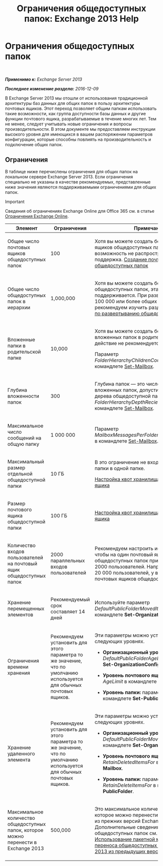﻿---
title: 'Ограничения общедоступных папок: Exchange 2013 Help'
TOCTitle: Ограничения общедоступных папок
ms:assetid: 709b075e-9584-484b-bcaa-e781c26497b4
ms:mtpsurl: https://technet.microsoft.com/ru-ru/library/Dn594582(v=EXCHG.150)
ms:contentKeyID: 61170907
ms.date: 04/30/2018
mtps_version: v=EXCHG.150
ms.translationtype: HT
---

# Ограничения общедоступных папок

 

_**Применимо к:** Exchange Server 2013_

_**Последнее изменение раздела:** 2016-12-09_

В Exchange Server 2013 мы отошли от использования традиционной архитектуры баз данных для общих папок в пользу архитектуры почтовых ящиков. Этот переход позволяет общим папкам использовать такие возможности, как группа доступности базы данных и другие функции почтового ящика, разрабатываемые в течение многих лет. Тем не менее, следует учитывать новые ограничения и вопросы производительности. В этом документе мы предоставляем инструкции высокого уровня для имеющихся в вашем распоряжении параметров конфигурации, которые способны повлиять на производительность и подключение общих папок.

## Ограничения

В таблице ниже перечислены ограничения для общих папок на локальном сервере Exchange Server 2013. Если ограничения специально не указаны в качестве рекомендуемых, представленные ниже значения являются поддерживаемыми ограничениями для общих папок.

> [!IMPORTANT]  
> Сведения об ограничениях Exchange Online для Office 365 см. в статье <a href="https://go.microsoft.com/fwlink/?linkid=391188">Ограничения Exchange Online</a>.



<table>
<colgroup>
<col style="width: 33%" />
<col style="width: 33%" />
<col style="width: 33%" />
</colgroup>
<thead>
<tr class="header">
<th>Элемент</th>
<th>Ограничения</th>
<th>Примечания</th>
</tr>
</thead>
<tbody>
<tr class="odd">
<td><p>Общее число почтовых ящиков общедоступных папок</p></td>
<td><p>100</p></td>
<td><p>Хотя вы можете создать более 100 почтовых ящиков общедоступных папок, на эту возможность не распространяется поддержка. <a href="https://docs.microsoft.com/ru-ru/exchange/collaboration-exo/public-folders/create-public-folder-mailbox">Создание почтового ящика общедоступных папок</a></p></td>
</tr>
<tr class="even">
<td><p>Общее число общедоступных папок в иерархии</p></td>
<td><p>1,000,000</p></td>
<td><p>Хотя вы можете создать более 1 000 000 общедоступных папок, эта возможность не поддерживается. При развертывании 100 000 или более общих папок мы рекомендуем изучить раздел <a href="considerations-when-deploying-public-folders-exchange-2013-help.md">Рекомендации по развертыванию общедоступных папок</a>.</p></td>
</tr>
<tr class="odd">
<td><p>Вложенные папки в родительской папке</p></td>
<td><p>10,000</p></td>
<td><p>Хотя вы можете создать более 1000 вложенных папок в родительской папке, это действие не рекомендуется.</p>
<p>Параметр <em>FolderHierarchyChildrenCountReceiveQuota</em> в командлете <a href="https://technet.microsoft.com/ru-ru/library/bb123981(v=exchg.150)">Set-Mailbox</a>.</p></td>
</tr>
<tr class="even">
<td><p>Глубина вложенности папок</p></td>
<td><p>300</p></td>
<td><p>Глубина папок — это число уровней вложенных папок, допустимое в одной ветви дерева общедоступной папки. Параметр <em>FolderHierarchyDepthRecieveQuota</em> в командлете <a href="https://technet.microsoft.com/ru-ru/library/bb123981(v=exchg.150)">Set-Mailbox</a>.</p></td>
</tr>
<tr class="odd">
<td><p>Максимальное число сообщений на общую папку</p></td>
<td><p>1 000 000</p></td>
<td><p>Параметр <em>MailboxMessagesPerFolderCountRecieveQuota</em> в командлете <a href="https://technet.microsoft.com/ru-ru/library/bb123981(v=exchg.150)">Set-Mailbox</a>.</p></td>
</tr>
<tr class="even">
<td><p>Максимальный размер отдельной общедоступной папки</p></td>
<td><p>10 ГБ</p></td>
<td><p>В это ограничение не входят вложенные папки в одной папке.</p>
<p><a href="configure-storage-quotas-for-a-mailbox-exchange-2013-help.md">Настройка квот хранилища для почтового ящика</a></p></td>
</tr>
<tr class="odd">
<td><p>Размер почтового ящика общедоступной папки</p></td>
<td><p>100 ГБ</p></td>
<td><p><a href="configure-storage-quotas-for-a-mailbox-exchange-2013-help.md">Настройка квот хранилища для почтового ящика</a></p></td>
</tr>
<tr class="even">
<td><p>Количество входов пользователей на почтовый ящик общедоступных папок</p></td>
<td><p>2000 параллельных входов пользователей</p></td>
<td><p>Рекомендуем настроить иерархию так, чтобы на один почтовый ящик общедоступных папок приходилось не более 2000 пользователей. Например, если у вас 20 000 пользователей, у вас должно быть 10 почтовых ящиков общедоступных папок.</p></td>
</tr>
<tr class="odd">
<td><p>Хранение перемещенных элементов</p></td>
<td><p>Рекомендуемый срок составляет 14 дней</p></td>
<td><p>Используйте параметр <em>DefaultPublicFolderMovedItemRetention</em> в командлете <strong>Set-OrganizationConfig</strong>.</p></td>
</tr>
<tr class="even">
<td><p>Ограничения времени хранения</p></td>
<td><p>Рекомендуем установить для этого параметра то же значение, что по умолчанию используется для обычных почтовых ящиков.</p></td>
<td><p>Эти параметры можно установить на следующих уровнях.</p>
<ul>
<li><p><strong>Организационный уровень:</strong> параметр <em>DefaultPublicFolderAgeLimit</em> в командлете <strong>Set-OrganizationConfig</strong>.</p></li>
<li><p><strong>Уровень почтового ящика:</strong> параметр <em>AgeLimit</em> в командлете <strong>Set-Mailbox</strong>.</p></li>
<li><p><strong>Уровень папки:</strong> параметр <em>AgeLimit</em> в командлете <strong>Set-PublicFolder</strong>.</p></li>
</ul>
<p></p></td>
</tr>
<tr class="odd">
<td><p>Хранение удаленного элемента</p></td>
<td><p>Рекомендуем установить для этого параметра то же значение, что по умолчанию используется для обычных почтовых ящиков.</p></td>
<td><p>Эти параметры можно установить на следующих уровнях.</p>
<ul>
<li><p><strong>Организационный уровень:параметр</strong> <em>DefaultPublicFolderMovedItemRetention</em> в командлете <strong>Set-OrganizationConfig</strong>.</p></li>
<li><p><strong>Уровень почтового ящика:</strong> параметр <em>RetainDeletedItemsFor</em> в командлете <strong>Set-Mailbox</strong>.</p></li>
<li><p><strong>Уровень папки:</strong> параметр <em>RetainDeleteItemsFor</em> в командлете <strong>Set-PublicFolder</strong>.</p></li>
</ul></td>
</tr>
<tr class="even">
<td><p>Максимальное количество общедоступных папок, которое можно перенести в Exchange 2013</p></td>
<td><p>500,000</p></td>
<td><p>Это максимальное количество папок, которое можно перенести в Exchange 2013 из прежних версий Exchange за один раз. Дополнительные сведения о переносе общедоступных папок см. в статье <a href="use-batch-migration-to-migrate-public-folders-to-exchange-2013-from-previous-versions-exchange-2013-help.md">Использование пакетной миграции для переноса общедоступных папок в Exchange 2013 из предыдущих версий</a>.</p></td>
</tr>
</tbody>
</table>

